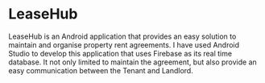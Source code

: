 # LeaseHub
LeaseHub is an Android application that provides an easy solution to maintain and organise property rent agreements.
I have used Android Studio to develop this application that uses Firebase as its real time database.
It not only limited to maintain the agreement, but also provide an easy communication between the Tenant and Landlord.
